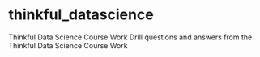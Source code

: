 # thinkful_datascience
Thinkful Data Science Course Work
Drill questions and answers from the Thinkful Data Science Course Work
